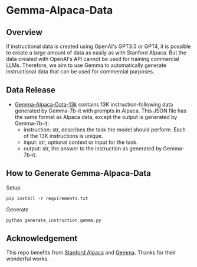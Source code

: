 # Gemma-Alpaca-Data
## Overview
If instructional data is created using OpenAI's GPT3.5 or GPT4, it is possible to create a large amount of data as easily as with Stanford Alpaca. But the data created with OpenAI's API cannot be used for training commercial LLMs. Therefore, we aim to use Gemma to automatically generate instructional data that can be used for commercial purposes.

## Data Release
- [Gemma-Alpaca-Data-13k](https://huggingface.co/datasets/toshi456/Gemma-Alpaca-Data-13k) contains 13K instruction-following data generated by Gemma-7b-it with prompts in Alpaca. This JSON file has the same format as Alpaca data, except the output is generated by Gemma-7b-it:
    - instruction: str, describes the task the model should perform. Each of the 13K instructions is unique.
    - input: str, optional context or input for the task.
    - output: str, the answer to the instruction as generated by Gemma-7b-it.

## How to Generate Gemma-Alpaca-Data
Setup
```
pip install -r requirements.txt
```

Generate
```
python generate_instruction_gemma.py
```

## Acknowledgement
This repo benefits from [Stanford Alpaca](https://crfm.stanford.edu/2023/03/13/alpaca.html) and [Gemma](https://ai.google.dev/gemma/docs?hl=en). Thanks for their wonderful works.